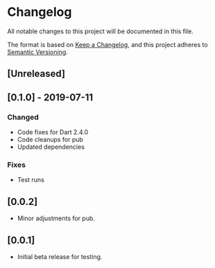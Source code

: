 # Changelog
All notable changes to this project will be documented in this file.

The format is based on [Keep a Changelog](https://keepachangelog.com/en/1.0.0/),
and this project adheres to [Semantic Versioning](https://semver.org/spec/v2.0.0.html).

## [Unreleased]

## [0.1.0] - 2019-07-11
### Changed
- Code fixes for Dart 2.4.0
- Code cleanups for pub
- Updated dependencies

### Fixes
- Test runs

## [0.0.2]
- Minor adjustments for pub.

## [0.0.1]
- Initial beta release for testing.
